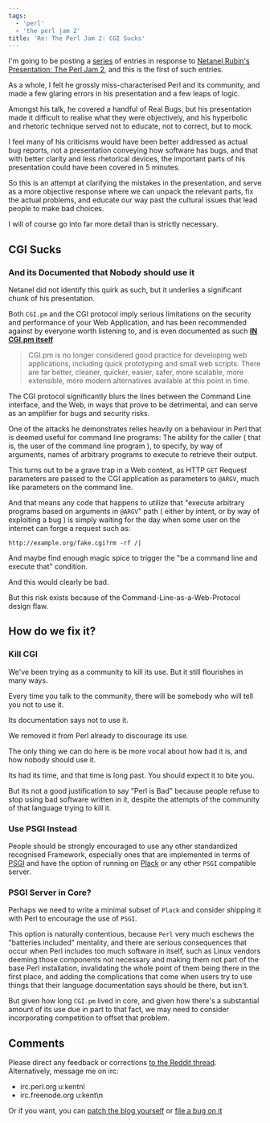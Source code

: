 ```yaml
---
tags:
  - 'perl'
  - 'the perl jam 2'
title: 'Re: The Perl Jam 2: CGI Sucks'
---
```


I'm going to be posting a [series](/blog/tag/the-perl-jam-2) of entries in response to [Netanel Rubin's Presentation: The Perl Jam 2](https://www.youtube.com/watch?v=eH_u3C2WwQ0), and this is the first of such entries.

As a whole, I felt he grossly miss-characterised Perl and its community, and made a few glaring errors in his presentation and a few leaps of logic.

Amongst his talk, he covered a handful of Real Bugs, but his presentation made it difficult to realise what they were objectively,
and his hyperbolic and rhetoric technique served not to educate, not to correct, but to mock.

I feel many of his criticisms would have been better addressed as actual bug reports, not a presentation conveying how software has bugs, and that with better clarity
and less rhetorical devices, the important parts of his presentation could have been covered in 5 minutes.

So this is an attempt at clarifying the mistakes in the presentation, and serve as a more objective response where we can unpack the relevant parts,
fix the actual problems, and educate our way past the cultural issues that lead people to make bad choices.

I will of course go into far more detail than is strictly necessary.

## CGI Sucks
### And its Documented that Nobody should use it

Netanel did not identify this quirk as such, but it underlies a significant chunk of his presentation.

Both `CGI.pm` and the CGI protocol imply serious limitations on the security and performance of your Web Application,
and has been recommended against by everyone worth listening to, and is even documented as such
[**IN CGI.pm itself**](https://metacpan.org/pod/release/LEEJO/CGI-4.25/lib/CGI.pod#CGI.pm-HAS-BEEN-REMOVED-FROM-THE-PERL-CORE)

> CGI.pm is no longer considered good practice for developing web applications, including quick prototyping and small web scripts.
There are far better, cleaner, quicker, easier, safer, more scalable, more extensible, more modern alternatives available at this point in time.

The CGI protocol significantly blurs the lines between the Command Line interface, and the Web, in ways that prove to be detrimental,
and can serve as an amplifier for bugs and security risks.

One of the attacks he demonstrates relies heavily on a behaviour in Perl that is deemed useful for command line programs: The ability
for the caller ( that is, the user of the command line program ), to specify, by way of arguments, names of arbitrary programs to execute to retrieve their output.

This turns out to be a grave trap in a Web context, as HTTP `GET` Request parameters are passed to the CGI application as parameters to `@ARGV`,
much like parameters on the command line.

And that means any code that happens to utilize that "execute arbitrary programs based on arguments in `@ARGV`" path
( either by intent, or by way of exploiting a bug ) is simply waiting for the day when some user on the internet can forge a request such as:

    http://example.org/fake.cgi?rm -rf /|

And maybe find enough magic spice to trigger the "be a command line and execute that" condition.

And this would clearly be bad.

But this risk exists because of the Command-Line-as-a-Web-Protocol design flaw.

## How do we fix it?

### Kill CGI
We've been trying as a community to kill its use. But it still flourishes in many ways.

Every time you talk to the community, there will be somebody who will tell you not to use it.

Its documentation says not to use it.

We removed it from Perl already to discourage its use.

The only thing we can do here is be more vocal about how bad it is, and how nobody should use it.

Its had its time, and that time is long past. You should expect it to bite you.

But its not a good justification to say "Perl is Bad" because people refuse to stop using bad software written in it,
despite the attempts of the community of that language trying to kill it.

### Use PSGI Instead

People should be strongly encouraged to use any other standardized recognised Framework, especially ones that are implemented
in terms of [PSGI](https://metacpan.org/pod/distribution/PSGI/PSGI.pod#SPECIFICATION) and have the option of running
on [Plack](https://metacpan.org/pod/Plack) or any other `PSGI` compatible server.

### PSGI Server in Core?

Perhaps we need to write a minimal subset of `Plack` and consider shipping it with Perl to encourage the use of `PSGI`.

This option is naturally contentious, because `Perl` very much eschews the "batteries included" mentality, and there are serious
consequences that occur when Perl includes too much software in itself, such as Linux vendors deeming those components not necessary
and making them not part of the base Perl installation, invalidating the whole point of them being there in the first place,
and adding the complications that come when users try to use things that their language documentation says should be there, but isn't.

But given how long `CGI.pm` lived in core, and given how there's a substantial amount of its use due in part to that fact, we may
need to consider incorporating competition to offset that problem.

## Comments

Please direct any feedback or corrections [to the Reddit thread](https://www.reddit.com/r/perl/comments/3yzkby/re_the_perl_jam_2_cgi_sucks/). Alternatively, message me on irc:

  - irc.perl.org u:kentnl
  - irc.freenode.org u:kent\n

Or if you want, you can [patch the blog yourself](https://github.com/kentfredric/kentfredric.github.io/pulls)
or [file a bug on it](https://github.com/kentfredric/kentfredric.github.io/issues)
